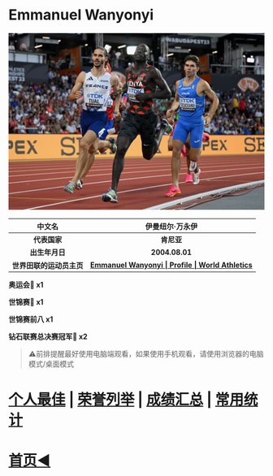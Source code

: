 # Emmanuel Wanyonyi

![Emmanuel Wanyonyi](./Picture.jpg)

|          中文名          |                       伊曼纽尔·万永伊                        |
| :----------------------: | :----------------------------------------------------------: |
|       **代表国家**       |                          **肯尼亚**                          |
|      **出生年月日**      |                        **2004.08.01**                        |
| **世界田联的运动员主页** | **[Emmanuel Wanyonyi \| Profile \| World Athletics](https://worldathletics.org/athletes/kenya/emmanuel-wanyonyi-14974928)** |

**奥运会🥇 x1**

**世锦赛🥈 x1**

**世锦赛前八 x1**

**钻石联赛总决赛冠军💎 x2**

> ⚠前排提醒最好使用电脑端观看，如果使用手机观看，请使用浏览器的电脑模式/桌面模式

# [个人最佳](./Personal-Best.md) | [荣誉列举](./Honors.md) | [成绩汇总](./Results.md) | [常用统计](./Stats.md)

# [首页◀](../../../../README.md)
